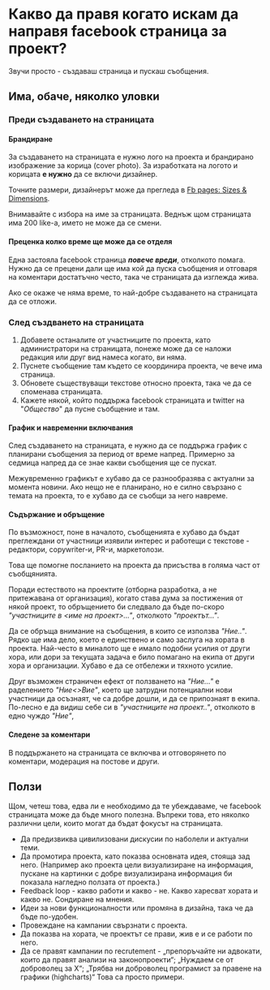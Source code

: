 # Какво да правя когато искам да направя facebook страница за проект?

Звучи просто - създаваш страница и пускаш съобщения. 

## Има, обаче, няколко уловки

### Преди създаването на страницата

#### Брандиране
За създаването на страницата е нужно лого на проекта и брандирано изображение за корица (cover photo). За изработката на логото и корицата **е нужно** да се включи дизайнер.

Точните размери, дизайнерът може да прегледа в [Fb pages: Sizes & Dimensions](https://www.facebook.com/PagesSizesDimensions).

Внимавайте с избора на име за страницата. Веднъж щом страницата има 200 like-a, името не може да се смени.

#### Преценка колко време ще може да се отделя
Една застояла facebook страница ***повече вреди***, отколкото помага. Нужно да се прецени дали ще има кой да пуска съобщения и отговаря на коментари достатъчно често, така че страницата да изглежда жива.

Ако се окаже че няма време, то най-добре създаването на страницата да се отложи.

### След създването на страницата
1. Добавете останалите от участниците по проекта, като администратори на страницата, понеже може да се наложи редакция или друг вид намеса когато, ви няма.
1. Пуснете съобщение там където се координира проекта, че вече има страница.
1. Обновете съществуващи текстове относно проекта, така че да се споменава страницата.
1. Кажете някой, който поддържа facebook страницата и twitter на "*Общество*" да пусне съобщение и там.

#### График и навременни включвания
След създаването на страницата, е нужно да се поддържа график с планирани съобщения за период от време напред. Примерно за седмица напред да се знае какви съобщения ще се пускат. 

Межувременно графикът е хубаво да се разнообразява с актуални за момента новини. Ако нещо не е планирано, но е силно свързано с темата на проекта, то е хубаво да се съобщи за него навреме.

#### Съдържание и обръщение
По възможност, поне в началото, съобщенията е хубаво да бъдат преглеждани от участници изявили интерес и работещи с текстове - редактори, copywriter-и, PR-и, маркетолози. 

Това ще помогне посланието на проекта да присъства в голяма част от съобщянията.

Поради естеството на проектите (отборна разработка, а не притежавана от организация), когато става дума за постижения от някой проект, то обръщението би следвало да бъде по-скоро *"участниците в <име на проект>..."*, отколкото *"проектът..."*. 

Да се обръща внимание на съобщения, в които се използва *"Ние.."*. Рядко ще има дело, което е единствено и само заслуга на хората в проекта. Най-често в миналото ще е имало подобни усилия от други хора, или дори за текущата задача е било помагано на екипа от други хора и организации. Хубаво е да се отбележи и тяхното усилие.

Друг възможен страничен ефект от ползването на *"Ние..."* е раделението *"Ние<>Вие"*, което ще затрудни потенциални нови участници да осъзнаят, че са добре дошли, и да се припознаят в екипа. По-лесно е да видиш себе си в *"участниците на проект.."*, отколкото в едно чуждо *"Ние"*,

#### Следене за коментари
В поддържането на страницата се включва и отговорянето по коментари, модерация на постове и други.

## Ползи

Щом, четеш това, едва ли е необходимо да те убеждаваме, че facebook страницата може да бъде много полезна. Въпреки това, ето няколко различни цели, които могат да бъдат фокусът на страницата.

- Да предизвиква цивилизовани дискусии по наболели и актуални теми.
- Да промотира проекта, като показва основната идея, стояща зад него. (Например ако проекта цели визуализиране на информация, пускане на картинки с добре визуализирана информация би показала нагледно ползата от проекта.)
- Feedback loop - какво работи и какво - не. Какво харесват хората и какво не. Сондиране на мнения.
- Идеи за нови функционалности или промяна в дизайна, така че да бъде по-удобен.
- Провеждане на кампании свързнати с проекта.
- Да показва на хората, че проектът се прави, жив е и се работи по него.
- Да се правят кампании по recrutement - „препоръчайте ни адвокати, които да правят анализи на законопроекти“; „Нуждаем се от доброволец за Х“; „Трябва ни доброволец програмист за правене на графики (highcharts)“ Това са просто примери.
